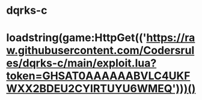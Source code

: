 # dqrks-c
# loadstring(game:HttpGet(('https://raw.githubusercontent.com/Codersrules/dqrks-c/main/exploit.lua?token=GHSAT0AAAAAABVLC4UKFWXX2BDEU2CYIRTUYU6WMEQ')))()
